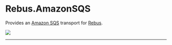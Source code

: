 # Rebus.AmazonSQS

Provides an [Amazon SQS](https://aws.amazon.com/sqs/) transport for [Rebus](https://github.com/rebus-org/Rebus).

![](https://raw.githubusercontent.com/rebus-org/Rebus/master/artwork/little_rebusbus2_copy-200x200.png)

---

